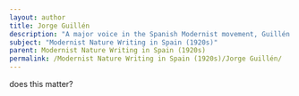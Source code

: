 ```yaml
---
layout: author
title: Jorge Guillén
description: "A major voice in the Spanish Modernist movement, Guillén's poetry is characterized by its clarity and celebration of nature. His work 'Canto en el Mar' showcases his lyrical engagement with the landscapes of Spain."
subject: "Modernist Nature Writing in Spain (1920s)"
parent: Modernist Nature Writing in Spain (1920s)
permalink: /Modernist Nature Writing in Spain (1920s)/Jorge Guillén/
---
```


does this matter?
